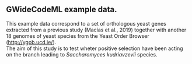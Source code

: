 ## GWideCodeML example data.

This example data correspond to a set of orthologous yeast genes extracted from a previous study (Macías et al., 2019) together with another 18 genomes of yeast species from the Yeast Order Browser (http://ygob.ucd.ie/).  
The aim of this study is to test wheter positive selection have been acting on the branch leading to _Saccharomyces kudriavzevii_ species.
